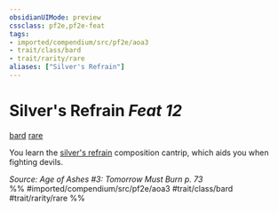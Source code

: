 ```yaml
---
obsidianUIMode: preview
cssclass: pf2e,pf2e-feat
tags:
- imported/compendium/src/pf2e/aoa3
- trait/class/bard
- trait/rarity/rare
aliases: ["Silver's Refrain"]
---
```

# Silver's Refrain  *Feat 12*  
[bard](rules/traits/bard.md)  [rare](rare.md)  


You learn the [silver's refrain](../spells/silvers-refrain-aoa3.md) composition cantrip, which aids you when fighting devils.

*Source: Age of Ashes #3: Tomorrow Must Burn p. 73*  
%% #imported/compendium/src/pf2e/aoa3 #trait/class/bard #trait/rarity/rare %%